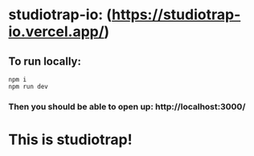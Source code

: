 # studiotrap-io: (https://studiotrap-io.vercel.app/)

## To run locally:

    npm i
    npm run dev

### Then you should be able to open up: http://localhost:3000/

# This is studiotrap!
